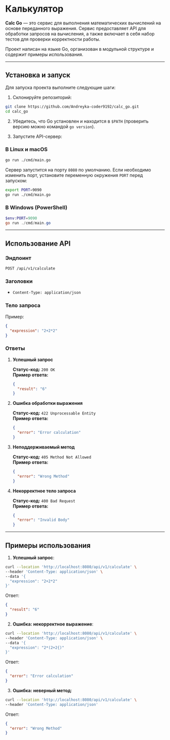 # Калькулятор

**Calc Go** — это сервис для выполнения математических вычислений на основе переданного выражения. Сервис предоставляет API для обработки запросов на вычисления, а также включает в себя набор тестов для проверки корректности работы.

Проект написан на языке Go, организован в модульной структуре и содержит примеры использования.

---

## Установка и запуск

Для запуска проекта выполните следующие шаги:

1. Склонируйте репозиторий:

```bash
git clone https://github.com/Andreyka-coder9192/calc_go.git
cd calc_go
```

2. Убедитесь, что Go установлен и находится в `$PATH` (проверить версию можно командой `go version`).

3. Запустите API-сервер:

### В Linux и macOS

```bash
go run ./cmd/main.go
```

Сервер запустится на порту `8080` по умолчанию. Если необходимо изменить порт, установите переменную окружения `PORT` перед запуском:

```bash
export PORT=9090
go run ./cmd/main.go
```

### В Windows (PowerShell)

```powershell
$env:PORT=9090
go run ./cmd/main.go
```

---

## Использование API

### Эндпоинт

```
POST /api/v1/calculate
```

### Заголовки

- `Content-Type: application/json`

### Тело запроса

Пример:

```json
{
  "expression": "2+2*2"
}
```

### Ответы

1. **Успешный запрос**

   **Статус-код:** `200 OK`  
   **Пример ответа:**

   ```json
   {
     "result": "6"
   }
   ```

2. **Ошибка обработки выражения**

   **Статус-код:** `422 Unprocessable Entity`  
   **Пример ответа:**

   ```json
   {
     "error": "Error calculation"
   }
   ```

3. **Неподдерживаемый метод**

   **Статус-код:** `405 Method Not Allowed`  
   **Пример ответа:**

   ```json
   {
     "error": "Wrong Method"
   }
   ```

4. **Некорректное тело запроса**

   **Статус-код:** `400 Bad Request`  
   **Пример ответа:**

   ```json
   {
     "error": "Invalid Body"
   }
   ```

---

## Примеры использования

1. **Успешный запрос**:

```bash
curl --location 'http://localhost:8080/api/v1/calculate' \
--header 'Content-Type: application/json' \
--data '{
  "expression": "2+2*2"
}'
```

Ответ:

```json
{
  "result": "6"
}
```

2. **Ошибка: некорректное выражение**:

```bash
curl --location 'http://localhost:8080/api/v1/calculate' \
--header 'Content-Type: application/json' \
--data '{
  "expression": "2*(2+2{)"
}'
```

Ответ:

```json
{
  "error": "Error calculation"
}
```

3. **Ошибка: неверный метод**:

```bash
curl --location 'http://localhost:8080/api/v1/calculate' \
--header 'Content-Type: application/json'
```

Ответ:

```json
{
  "error": "Wrong Method"
}
